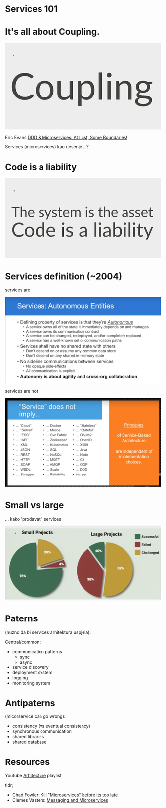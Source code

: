# Services 101

# It's all about Coupling.

![coupling](./coupling.png)

Eric Evans [DDD & Microservices: At Last, Some Boundaries!](https://www.youtube.com/watch?v=yPvef9R3k-M&index=18&list=PLinPBP3n4t5t9R7zF1fR8Ck3G3dC9BOmr)

Services (microservices) kao rjesenje ...?


# Code is a liability

![Code is liability](./code_is_a_liability.png)

# Services definition (~2004)

services are

![definition](./services_definition.png)

services are not

![service is not](./service_is_not.png)


# Small vs large

... kako 'prodavati' services

![small vs large](./small_vs_large.png)


# Paterns 

(nuzno da bi services arhitektura uspjela):

Central/common:
 
* communication patterns
  * sync
  * async 
* service discovery
* deployment system
* logging 
* monitoring system 


# Antipaterns 

(micorservice can go wrong):

* consistency (vs eventual consistency)
* synchronous communication
* shared libraries
* shared database



# Resources

Youtube [Arhitecture](https://www.youtube.com/playlist?list=PLinPBP3n4t5t9R7zF1fR8Ck3G3dC9BOmr) playlist

tldr; 
* Chad Fowler: [Kill "Microservices" before its too late](https://youtu.be/-UKEPd2ipEk?t=49)
* Clemes Vasters: [Messaging and Microservices](https://www.youtube.com/watch?v=rXi5CLjIQ9k)




